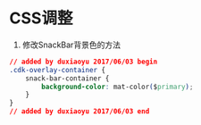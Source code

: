 # CSS调整

1. 修改SnackBar背景色的方法

```css
// added by duxiaoyu 2017/06/03 begin
.cdk-overlay-container {
    snack-bar-container {
        background-color: mat-color($primary);
    }
}
// added by duxiaoyu 2017/06/03 end
```
